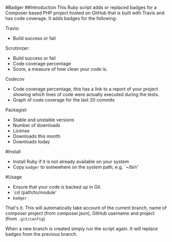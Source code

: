 #Badger
##Introduction
This Ruby script adds or replaced badges for a Composer based PHP project hosted
on GitHub that is built with Travis and has code coverage.  It adds badges for
the following:

Travis:
* Build success or fail

Scrutinizer:
* Build success or fail
* Code coverage percentage
* Score, a measure of how clean your code is.

Codecov
* Code coverage percentage, this has a link to a report of your project
showing which lines of code were actually executed during the tests.
* Graph of code coverage for the last 20 commits

Packagist:
* Stable and unstable versions
* Number of downloads
* License
* Downloads this month
* Downloads today

#Install
* Install Ruby if it is not already available on your system
* Copy `badger` to somewhere on the system path, e.g. `~/bin'

#Usage
* Ensure that your code is backed up in Git.
* `cd /path/to/module'
* `badger`

That's it.  This will automatically take account of the current branch, name of
composer project (from composer.json), GitHub username and project (from
`.git/config`)

When a new branch is created simply run the script again.  It will replace
badges from the previous branch.
